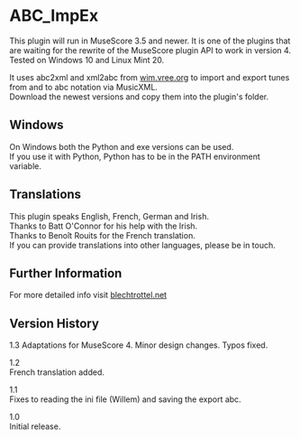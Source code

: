 # ABC_ImpEx

This plugin will run in MuseScore 3.5 and newer.
It is one of the plugins that are waiting for the rewrite of the MuseScore plugin API to work in version 4.
Tested on Windows 10 and Linux Mint 20.

It uses abc2xml and xml2abc from [wim.vree.org](https://wim.vree.org/svgParse) to import and export tunes from and to abc notation via MusicXML.  
Download the newest versions and copy them into the plugin's folder.

## Windows
On Windows both the Python and exe versions can be used.  
If you use it with Python, Python has to be in the PATH environment variable.

## Translations
This plugin speaks English, French, German and Irish.  
Thanks to Batt O'Connor for his help with the Irish.  
Thanks to Benoît Rouits for the French translation.  
If you can provide translations into other languages, please be in touch.

## Further Information
For more detailed info visit [blechtrottel.net](http://blechtrottel.net/en/abc_impex.html)

## Version History
1.3
Adaptations for MuseScore 4.
Minor design changes.
Typos fixed.

1.2  
French translation added.

1.1  
Fixes to reading the ini file (Willem) and saving the export abc. 

1.0  
Initial release.
